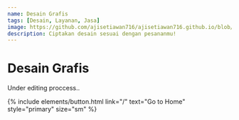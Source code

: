 ```yaml
---
name: Desain Grafis
tags: [Desain, Layanan, Jasa]
image: https://github.com/ajisetiawan716/ajisetiawan716.github.io/blob/3050638fad2b6dd828b2fb4e245bc83b9918f5a7/assets/img/content/desain-grafis-thumb.jpg
description: Ciptakan desain sesuai dengan pesananmu!
---
```


# Desain Grafis

Under editing proccess..

<p class="text-center">
{% include elements/button.html link="/" text="Go to Home" style="primary" size="sm" %}
</p>
